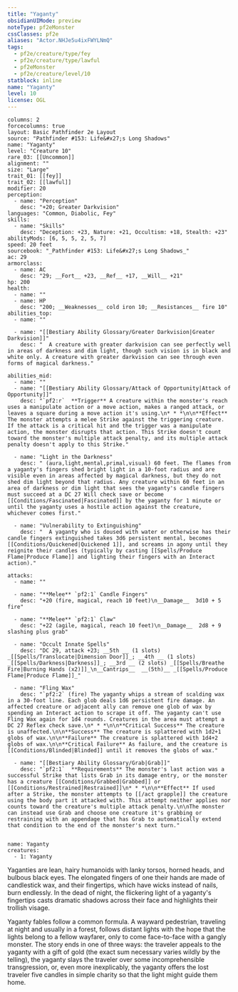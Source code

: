 ```yaml
---
title: "Yaganty"
obsidianUIMode: preview
noteType: pf2eMonster
cssClasses: pf2e
aliases: "Actor.NHJe5u4ixFWYLNmQ" 
tags:
  - pf2e/creature/type/fey
  - pf2e/creature/type/lawful
  - pf2eMonster
  - pf2e/creature/level/10
statblock: inline
name: "Yaganty"
level: 10
license: OGL
---
```


```statblock
columns: 2
forcecolumns: true
layout: Basic Pathfinder 2e Layout
source: "Pathfinder #153: Life&#x27;s Long Shadows"
name: "Yaganty"
level: "Creature 10"
rare_03: [[Uncommon]]
alignment: ""
size: "Large"
trait_01: [[fey]]
trait_02: [[lawful]]
modifier: 20
perception:
  - name: "Perception"
    desc: "+20; Greater Darkvision"
languages: "Common, Diabolic, Fey"
skills:
  - name: "Skills"
    desc: "Deception: +23, Nature: +21, Occultism: +18, Stealth: +23"
abilityMods: [6, 5, 5, 2, 5, 7]
speed: 20 feet
sourcebook: "_Pathfinder #153: Life&#x27;s Long Shadows_"
ac: 29
armorclass:
  - name: AC
    desc: "29; __Fort__ +23, __Ref__ +17, __Will__ +21"
hp: 200
health:
  - name: ""
  - name: HP
    desc: "200; __Weaknesses__ cold iron 10; __Resistances__ fire 10"
abilities_top:
  - name: ""

  - name: "[[Bestiary Ability Glossary/Greater Darkvision|Greater Darkvision]]"
    desc: "  A creature with greater darkvision can see perfectly well in areas of darkness and dim light, though such vision is in black and white only. A creature with greater darkvision can see through even forms of magical darkness."

abilities_mid:
  - name: ""
  - name: "[[Bestiary Ability Glossary/Attack of Opportunity|Attack of Opportunity]]"
    desc: "`pf2:r`  **Trigger** A creature within the monster's reach uses a manipulate action or a move action, makes a ranged attack, or leaves a square during a move action it's using.\n* * *\n\n**Effect** The monster attempts a melee Strike against the triggering creature. If the attack is a critical hit and the trigger was a manipulate action, the monster disrupts that action. This Strike doesn't count toward the monster's multiple attack penalty, and its multiple attack penalty doesn't apply to this Strike."

  - name: "Light in the Darkness"
    desc: " (aura,light,mental,primal,visual) 60 feet. The flames from a yaganty's fingers shed bright light in a 10-foot radius and are visible even in areas affected by magical darkness, but they do not shed dim light beyond that radius. Any creature within 60 feet in an area of darkness or dim light that sees the yaganty's candle fingers must succeed at a DC 27 Will check save or become [[Conditions/Fascinated|Fascinated]] by the yaganty for 1 minute or until the yaganty uses a hostile action against the creature, whichever comes first."

  - name: "Vulnerability to Extinguishing"
    desc: "  A yaganty who is doused with water or otherwise has their candle fingers extinguished takes 3d6 persistent mental, becomes [[Conditions/Quickened|Quickened 1]], and screams in agony until they reignite their candles (typically by casting [[Spells/Produce Flame|Produce Flame]] and lighting their fingers with an Interact action)."

attacks:
  - name: ""

  - name: "**Melee** `pf2:1` Candle Fingers"
    desc: "+20 (fire, magical, reach 10 feet)\n__Damage__  3d10 + 5 fire"

  - name: "**Melee** `pf2:1` Claw"
    desc: "+22 (agile, magical, reach 10 feet)\n__Damage__  2d8 + 9 slashing plus grab"

  - name: "Occult Innate Spells"
    desc: "DC 29, attack +23; __5th __ (1 slots) _[[Spells/Translocate|Dimension Door]]_; __4th __ (1 slots) _[[Spells/Darkness|Darkness]]_; __3rd __ (2 slots) _[[Spells/Breathe Fire|Burning Hands (x2)]]_\n__Cantrips__  __(5th)__ _[[Spells/Produce Flame|Produce Flame]]_"

  - name: "Fling Wax"
    desc: "`pf2:2` (fire) The yaganty whips a stream of scalding wax in a 30-foot line. Each glob deals 1d6 persistent fire damage. An affected creature or adjacent ally can remove one glob of wax by spending an Interact action to scrape it off. The yaganty can't use Fling Wax again for 1d4 rounds. Creatures in the area must attempt a DC 27 Reflex check save.\n* * *\n\n**Critical Success** The creature is unaffected.\n\n**Success** The creature is splattered with 1d2+1 globs of wax.\n\n**Failure** The creature is splattered with 1d4+2 globs of wax.\n\n**Critical Failure** As failure, and the creature is [[Conditions/Blinded|Blinded]] until it removes the globs of wax."

  - name: "[[Bestiary Ability Glossary/Grab|Grab]]"
    desc: "`pf2:1`  **Requirements** The monster's last action was a successful Strike that lists Grab in its damage entry, or the monster has a creature [[Conditions/Grabbed|Grabbed]] or [[Conditions/Restrained|Restrained]]\n* * *\n\n**Effect** If used after a Strike, the monster attempts to [[/act grapple]] the creature using the body part it attacked with. This attempt neither applies nor counts toward the creature's multiple attack penalty.\n\nThe monster can instead use Grab and choose one creature it's grabbing or restraining with an appendage that has Grab to automatically extend that condition to the end of the monster's next turn."
 
```

```encounter-table
name: Yaganty
creatures:
  - 1: Yaganty
```



Yaganties are lean, hairy humanoids with lanky torsos, horned heads, and bulbous black eyes. The elongated fingers of one their hands are made of candlestick wax, and their fingertips, which have wicks instead of nails, burn endlessly. In the dead of night, the flickering light of a yaganty's fingertips casts dramatic shadows across their face and highlights their trollish visage.

Yaganty fables follow a common formula. A wayward pedestrian, traveling at night and usually in a forest, follows distant lights with the hope that the lights belong to a fellow wayfarer, only to come face-to-face with a gangly monster. The story ends in one of three ways: the traveler appeals to the yaganty with a gift of gold (the exact sum necessary varies wildly by the telling), the yaganty slays the traveler over some incomprehensible transgression, or, even more inexplicably, the yaganty offers the lost traveler five candles in simple charity so that the light might guide them home.
